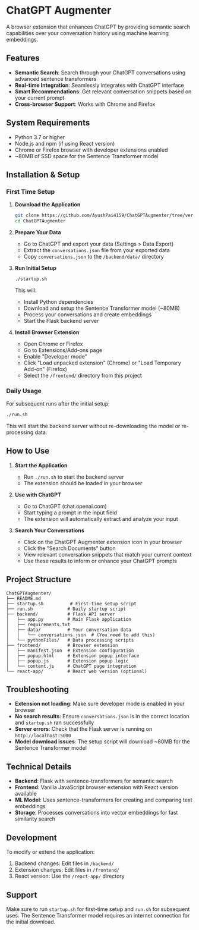# ChatGPT Augmenter

A browser extension that enhances ChatGPT by providing semantic search capabilities over your conversation history using machine learning embeddings.

## Features

- **Semantic Search**: Search through your ChatGPT conversations using advanced sentence transformers
- **Real-time Integration**: Seamlessly integrates with ChatGPT interface
- **Smart Recommendations**: Get relevant conversation snippets based on your current prompt
- **Cross-browser Support**: Works with Chrome and Firefox

## System Requirements

- Python 3.7 or higher
- Node.js and npm (if using React version)
- Chrome or Firefox browser with developer extensions enabled
- ~80MB of SSD space for the Sentence Transformer model

## Installation & Setup

### First Time Setup

1. **Download the Application**
   ```bash
   git clone https://github.com/AyushPai4159/ChatGPTAugmenter/tree/ver0.4
   cd ChatGPTAugmenter
   ```

2. **Prepare Your Data**
   - Go to ChatGPT and export your data (Settings > Data Export)
   - Extract the `conversations.json` file from your exported data
   - Copy `conversations.json` to the `/backend/data/` directory

3. **Run Initial Setup**
   ```bash
   ./startup.sh
   ```
   This will:
   - Install Python dependencies
   - Download and setup the Sentence Transformer model (~80MB)
   - Process your conversations and create embeddings
   - Start the Flask backend server

4. **Install Browser Extension**
   - Open Chrome or Firefox
   - Go to Extensions/Add-ons page
   - Enable "Developer mode" 
   - Click "Load unpacked extension" (Chrome) or "Load Temporary Add-on" (Firefox)
   - Select the `/frontend/` directory from this project

### Daily Usage

For subsequent runs after the initial setup:

```bash
./run.sh
```

This will start the backend server without re-downloading the model or re-processing data.

## How to Use

1. **Start the Application**
   - Run `./run.sh` to start the backend server
   - The extension should be loaded in your browser

2. **Use with ChatGPT**
   - Go to ChatGPT (chat.openai.com)
   - Start typing a prompt in the input field
   - The extension will automatically extract and analyze your input

3. **Search Your Conversations**
   - Click on the ChatGPT Augmenter extension icon in your browser
   - Click the "Search Documents" button
   - View relevant conversation snippets that match your current context
   - Use these results to inform or enhance your ChatGPT prompts

## Project Structure

```
ChatGPTAugmenter/
├── README.md
├── startup.sh          # First-time setup script
├── run.sh             # Daily startup script
├── backend/           # Flask API server
│   ├── app.py         # Main Flask application
│   ├── requirements.txt
│   ├── data/          # Your conversation data
│   │   └── conversations.json  # (You need to add this)
│   └── pythonFiles/   # Data processing scripts
├── frontend/          # Browser extension
│   ├── manifest.json  # Extension configuration
│   ├── popup.html     # Extension popup interface
│   ├── popup.js       # Extension popup logic
│   └── content.js     # ChatGPT page integration
└── react-app/         # React web version (optional)
```

## Troubleshooting

- **Extension not loading**: Make sure developer mode is enabled in your browser
- **No search results**: Ensure `conversations.json` is in the correct location and `startup.sh` ran successfully
- **Server errors**: Check that the Flask server is running on `http://localhost:5000`
- **Model download issues**: The setup script will download ~80MB for the Sentence Transformer model

## Technical Details

- **Backend**: Flask with sentence-transformers for semantic search
- **Frontend**: Vanilla JavaScript browser extension with React version available
- **ML Model**: Uses sentence-transformers for creating and comparing text embeddings
- **Storage**: Processes conversations into vector embeddings for fast similarity search

## Development

To modify or extend the application:

1. Backend changes: Edit files in `/backend/` 
2. Extension changes: Edit files in `/frontend/`
3. React version: Use the `/react-app/` directory

## Support

Make sure to run `startup.sh` for first-time setup and `run.sh` for subsequent uses. The Sentence Transformer model requires an internet connection for the initial download.